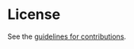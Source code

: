 # License

See the
[guidelines for contributions](https://github.com/chris-wood/draft-wood-httpbis-ech-coalescing/blob/master/CONTRIBUTING.md).
